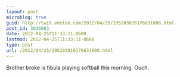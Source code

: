 ```yaml
---
layout: post
microblog: true
guid: http://twit.vmstan.com/2012/04/25/195203816176631808.html
post_id: 3036983
date: 2012-04-25T11:33:11-0600
lastmod: 2012-04-25T11:33:11-0600
type: post
url: /2012/04/25/195203816176631808.html
---
```

Brother broke is fibula playing softball this morning. Ouch.
